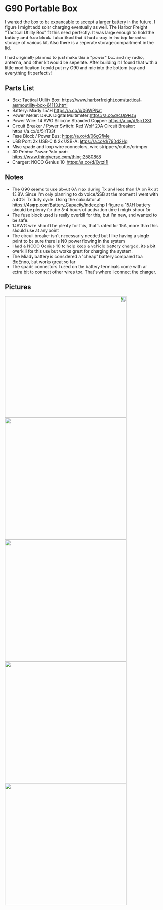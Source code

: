 # G90 Portable Box

I wanted the box to be expandable to accept a larger battery in the future.  I figure I might add solar charging eventually as well.  The
Harbor Freight "Tactical Utility Box" fit this need perfectly.  It was large enough to hold the battery and fuse block.  I also liked that
it had a tray in the top for extra storage of various kit.  Also there is a seperate storage compartment in the lid.

I had originally planned to just make this a "power" box and my radio, antenna, and other kit would be seperate.  After building it I found
that with a little modification I could put my G90 and mic into the bottom tray and everything fit perfectly!

## Parts List

  - Box: Tactical Utility Box: https://www.harborfreight.com/tactical-ammoutility-box-64113.html
  - Battery: Miady 15AH https://a.co/d/06WPNat
  - Power Meter: DROK Digital Multimeter:https://a.co/d/cUj9RDS 
  - Power Wire: 14 AWG Silicone Stranded Copper: https://a.co/d/5jrT33f
  - Circuit Breaker / Power Switch: Red Wolf 20A Circuit Breaker: https://a.co/d/5jrT33f
  - Fuse Block / Power Bus: https://a.co/d/06gGfMe
  - USB Port: 2x USB-C & 2x USB-A:  https://a.co/d/79Dd2Hq
  - Misc spade and loop wire connectors, wire strippers/cutter/crimper
  - 3D Printed Power Pole port: https://www.thingiverse.com/thing:2580868
  - Charger: NOCO Genius 10: https://a.co/d/0ytzI1l

## Notes

 - The G90 seems to use about 6A max during Tx and less than 1A on Rx at 13.8V.  Since I'm only planning to do voice/SSB at the moment I
went with a 40% Tx duty cycle. Using the calculator at https://4sqrp.com/Battery_Capacity/index.php I figure a 15AH battery should be plenty for the 3-4 hours of 
activation time I might shoot for
 - The fuse block used is really overkill for this, but I'm new, and wanted to be safe.
 - 14AWG wire should be plenty for this, that's rated for 15A, more than this should use at any point
 - The circuit breaker isn't necessarily needed but I like having a single point to be sure there is NO power flowing in the system
 - I had a NOCO Genius 10 to help keep a vehicle battery charged, its a bit overkill for this use but works great for charging the system.
 - The Miady battery is considered a "cheap" battery compared toa BioEnno, but works great so far
 - The spade connectors I used on the battery terminals come with an extra bit to connect other wires too.  That's where I connect the charger.


## Pictures

<img src="https://some.boxonthe.net/~chip/g90-box/IMG_5427.jpeg" width="400" style="transform:rotate(90deg)">

<img src="https://some.boxonthe.net/~chip/g90-box/IMG_5429.jpeg" width="400">

<img src="https://some.boxonthe.net/~chip/g90-box/IMG_5454.jpeg" width="400">

<img src="https://some.boxonthe.net/~chip/g90-box/IMG_5455.jpeg" width="400">

<img src="https://some.boxonthe.net/~chip/g90-box/IMG_5425.jpeg" width="400">





